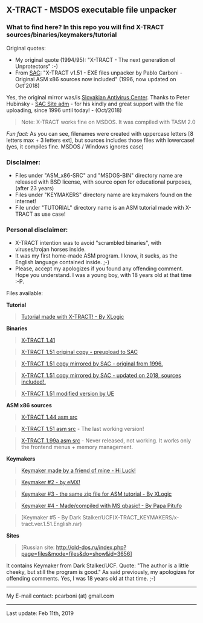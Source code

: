 ## X-TRACT - MSDOS executable file unpacker

### What to find here? In this repo you will find X-TRACT sources/binaries/keymakers/tutorial

Original quotes:

* My original quote (1994/95): "X-TRACT - The next generation of Unprotectors" :-)
* From [SAC](https://www.sac.sk/files.php?d=7&l=X): "X-TRACT v1.51 - EXE files unpacker by Pablo Carboni - Original ASM x86 sources now included" (1996, now updated on Oct'2018)

Yes, the original mirror was/is [Slovakian Antivirus Center](https://www.sac.sk). Thanks to Peter Hubinsky - [SAC Site adm](ftp://ftp.elf.stuba.sk) - for his kindly and great support with the file uploading, since 1996 until today! - (Oct/2018)

> Note: X-TRACT works fine on MSDOS. It was compiled with TASM 2.0

*Fun fact:* As you can see, filenames were created with uppercase letters [8 letters max + 3 letters ext], but sources includes those files with lowercase! (yes, it compiles fine. MSDOS / Windows ignores case)

### Disclaimer:

- Files under "ASM_x86-SRC" and "MSDOS-BIN" directory name are released with BSD license, with source open for educational purposes, (after 23 years)
- Files under "KEYMAKERS" directory name are keymakers found on the internet!
- File under "TUTORIAL" directory name is an ASM tutorial made with X-TRACT as use case!

### Personal disclaimer:

- X-TRACT intention was to avoid "scrambled binaries", with viruses/trojan horses inside.
- It was my first home-made ASM program. I know, it sucks, as the English language contained inside. ;-)
- Please, accept my apologizes if you found any offending comment. Hope you understand. I was a young boy, with 18 years old at that time :-P.

Files available:

**Tutorial**

> [Tutorial made with X-TRACT! - By XLogic](ASM_TUT_WITH_XTRACT/pc_xltut.zip)

**Binaries**

> [X-TRACT 1.41](MSDOS-BIN/XTRAC141.ZIP)

> [X-TRACT 1.51 original copy - preupload to SAC](MSDOS-BIN/XTRAC151.ZIP)

> [X-TRACT 1.51 copy mirrored by SAC - original from 1996.](MSDOS-BIN/XTRAC151_ORIGINAL_MIRRORED_BY_SAC.ZIP)

> [X-TRACT 1.51 copy mirrored by SAC - updated on 2018, sources included!.](MSDOS-BIN/XTRAC151_WITH_SOURCES.ZIP)

> [X-TRACT 1.51 modified version by UE](MSDOS-BIN/ue-00108.zip)

**ASM x86 sources**

> [X-TRACT 1.44 asm src](ASM_x86-SRC/X-TRACT_SRC_1_44.ZIP)

> [X-TRACT 1.51 asm src](ASM_x86-SRC/X-TRACT_SRC_1_51.RAR) - The last working version!

> [X-TRACT 1.99a asm src](ASM_x86-SRC/X-TRACT_SRC_1.99.RAR) - Never released, not working. It works only the frontend menus + memory management.

**Keymakers**

> [Keymaker made by a friend of mine - Hi Luck!](X-TRACT_KEYMAKERS/KEYMAKER.ZIP)

> [Keymaker #2 - by eMX!](X-TRACT_KEYMAKERS/PC_XKEY.ZIP)

> [Keymaker #3 - the same zip file for ASM tutorial - By XLogic](X-TRACT_KEYMAKERS/pc_xltut.zip)

> [Keymaker #4 - Made/compiled with MS qbasic! - By Papa Pitufo](X-TRACT_KEYMAKERS/XT-KEY.ZIP)

> [Keymaker #5 - By Dark Stalker/UCF(X-TRACT_KEYMAKERS/x-tract.ver.1.51.English.rar)

**Sites**

> [Russian site: http://old-dos.ru/index.php?page=files&mode=files&do=show&id=3656]

  It contains Keymaker from Dark Stalker/UCF. Quote: "The author is a little cheeky, but still the program is good."
  As said previously, my apologizes for offending comments. Yes, I was 18 years old at that time. ;-)

---

My E-mail contact: pcarboni (at) gmail.com

---

Last update: Feb 11th, 2019
